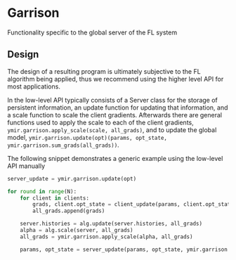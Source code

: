 # Garrison
Functionality specific to the global server of the FL system

## Design
The design of a resulting program is ultimately subjective to the FL algorithm being applied,
thus we recommend using the higher level API for most applications.

In the low-level API typically consists of a Server class for the storage of persistent information,
an update function for updating that information, and a scale function to scale the client gradients.
Afterwards there are general functions used to apply the scale to each of the client gradients, `ymir.garrison.apply_scale(scale, all_grads)`, and to
update the global model, `ymir.garrison.update(opt)(params, opt_state, ymir.garrison.sum_grads(all_grads))`.

The following snippet demonstrates a generic example using the low-level API manually
~~~python
server_update = ymir.garrison.update(opt)

for round in range(N):
    for client in clients:
        grads, client.opt_state = client_update(params, client.opt_state, *next(client.data))
        all_grads.append(grads)

    server.histories = alg.update(server.histories, all_grads)
    alpha = alg.scale(server, all_grads)
    all_grads = ymir.garrison.apply_scale(alpha, all_grads)

    params, opt_state = server_update(params, opt_state, ymir.garrison.sum_grads(all_grads))
~~~
